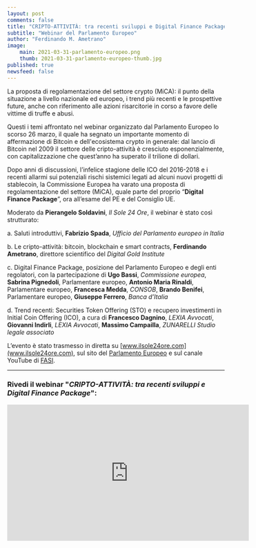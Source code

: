 ```yaml
---
layout: post
comments: false
title: "CRIPTO-ATTIVITÀ: tra recenti sviluppi e Digital Finance Package"
subtitle: "Webinar del Parlamento Europeo" 
author: "Ferdinando M. Ametrano"
image:
    main: 2021-03-31-parlamento-europeo.png
    thumb: 2021-03-31-parlamento-europeo-thumb.jpg
published: true
newsfeed: false
---
```


La proposta di regolamentazione del settore crypto (MiCA): il punto della situazione a livello nazionale ed europeo, i trend più recenti e le prospettive future, anche con riferimento alle azioni risarcitorie in corso a favore delle vittime di truffe e abusi.

Questi i temi affrontato nel webinar organizzato dal Parlamento Europeo lo scorso 26 marzo, il quale ha segnato un importante momento di affermazione di Bitcoin e dell'ecosistema crypto in generale: dal lancio di Bitcoin nel 2009 il settore delle cripto-attività è cresciuto esponenzialmente, con capitalizzazione che quest’anno ha superato il trilione di dollari.

Dopo anni di discussioni, l’infelice stagione delle ICO del 2016-2018 e i recenti allarmi sui potenziali rischi sistemici legati ad alcuni nuovi progetti di stablecoin, la Commissione Europea ha varato una proposta di regolamentazione del settore (MiCA), quale parte del proprio “**Digital Finance Package**”, ora all’esame del PE e del Consiglio UE.

Moderato da **Pierangelo Soldavini**, *Il Sole 24 Ore*, il webinar è stato così strutturato:

a. Saluti introduttivi, **Fabrizio Spada**, *Ufficio del Parlamento europeo in Italia*

b. Le cripto-attività: bitcoin, blockchain e smart contracts, **Ferdinando Ametrano**, direttore scientifico del *Digital Gold Institute*

c. Digital Finance Package, posizione del Parlamento Europeo e degli enti regolatori, con la partecipazione di **Ugo Bassi**, *Commissione europea*, **Sabrina Pignedoli**, Parlamentare europeo, **Antonio Maria Rinaldi**, Parlamentare europeo, **Francesca Medda**, *CONSOB*, **Brando Benifei**, Parlamentare europeo, **Giuseppe Ferrero**, *Banca d’Italia*

d. Trend recenti: Securities Token Offering (STO) e recupero investimenti in Initial Coin Offering (ICO), a cura di **Francesco Dagnino**, *LEXIA Avvocati*, **Giovanni Indirli**, *LEXIA Avvocati*, **Massimo Campailla**, *ZUNARELLI Studio legale associato*

L’evento è stato trasmesso in diretta su [www.ilsole24ore.com](www.ilsole24ore.com), sul sito del [Parlamento Europeo](https://www.europarl.europa.eu/italy/it/succede-al-pe/cripto-attivit%C3%A0-tra-recenti-sviluppi-e-digital-finance-package) e sul canale YouTube di [FASI](https://youtu.be/QLC_qGeZBR8).

---

### Rivedi il webinar "*CRIPTO-ATTIVITÀ: tra recenti sviluppi e Digital Finance Package*":
<div class='embed-container'>
    <iframe width="560" height="315"
    src="https://www.youtube.com/embed/QLC_qGeZBR8"
    frameborder="0" allow="accelerometer; autoplay; clipboard-write; encrypted-media; gyroscope; picture-in-picture"
    allowfullscreen>
    </iframe>
</div>